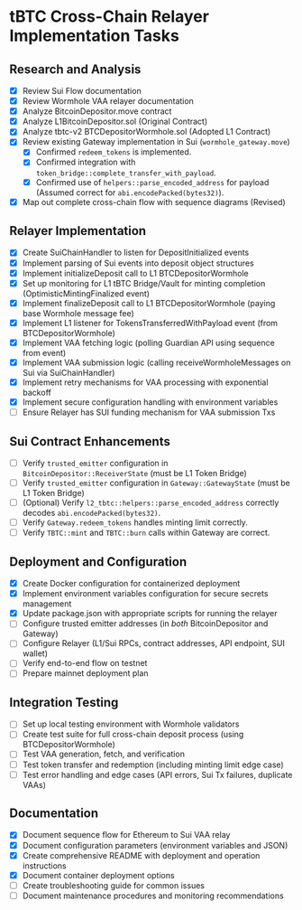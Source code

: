 # tBTC Cross-Chain Relayer Implementation Tasks

## Research and Analysis

- [x] Review Sui Flow documentation
- [x] Review Wormhole VAA relayer documentation
- [x] Analyze BitcoinDepositor.move contract
- [x] Analyze L1BitcoinDepositor.sol (Original Contract)
- [x] Analyze tbtc-v2 BTCDepositorWormhole.sol (Adopted L1 Contract)
- [x] Review existing Gateway implementation in Sui (`wormhole_gateway.move`)
  - [x] Confirmed `redeem_tokens` is implemented.
  - [x] Confirmed integration with `token_bridge::complete_transfer_with_payload`.
  - [x] Confirmed use of `helpers::parse_encoded_address` for payload (Assumed correct for `abi.encodePacked(bytes32)`).
- [x] Map out complete cross-chain flow with sequence diagrams (Revised)

## Relayer Implementation

- [x] Create SuiChainHandler to listen for DepositInitialized events
- [x] Implement parsing of Sui events into deposit object structures
- [x] Implement initializeDeposit call to L1 BTCDepositorWormhole
- [x] Set up monitoring for L1 tBTC Bridge/Vault for minting completion (OptimisticMintingFinalized event)
- [x] Implement finalizeDeposit call to L1 BTCDepositorWormhole (paying base Wormhole message fee)
- [x] Implement L1 listener for TokensTransferredWithPayload event (from BTCDepositorWormhole)
- [x] Implement VAA fetching logic (polling Guardian API using sequence from event)
- [x] Implement VAA submission logic (calling receiveWormholeMessages on Sui via SuiChainHandler)
- [x] Implement retry mechanisms for VAA processing with exponential backoff
- [x] Implement secure configuration handling with environment variables
- [ ] Ensure Relayer has SUI funding mechanism for VAA submission Txs

## Sui Contract Enhancements

- [ ] Verify `trusted_emitter` configuration in `BitcoinDepositor::ReceiverState` (must be L1 Token Bridge)
- [ ] Verify `trusted_emitter` configuration in `Gateway::GatewayState` (must be L1 Token Bridge)
- [ ] (Optional) Verify `l2_tbtc::helpers::parse_encoded_address` correctly decodes `abi.encodePacked(bytes32)`.
- [ ] Verify `Gateway.redeem_tokens` handles minting limit correctly.
- [ ] Verify `TBTC::mint` and `TBTC::burn` calls within Gateway are correct.

## Deployment and Configuration

- [x] Create Docker configuration for containerized deployment
- [x] Implement environment variables configuration for secure secrets management
- [x] Update package.json with appropriate scripts for running the relayer
- [ ] Configure trusted emitter addresses (in _both_ BitcoinDepositor and Gateway)
- [ ] Configure Relayer (L1/Sui RPCs, contract addresses, API endpoint, SUI wallet)
- [ ] Verify end-to-end flow on testnet
- [ ] Prepare mainnet deployment plan

## Integration Testing

- [ ] Set up local testing environment with Wormhole validators
- [ ] Create test suite for full cross-chain deposit process (using BTCDepositorWormhole)
- [ ] Test VAA generation, fetch, and verification
- [ ] Test token transfer and redemption (including minting limit edge case)
- [ ] Test error handling and edge cases (API errors, Sui Tx failures, duplicate VAAs)

## Documentation

- [x] Document sequence flow for Ethereum to Sui VAA relay
- [x] Document configuration parameters (environment variables and JSON)
- [x] Create comprehensive README with deployment and operation instructions
- [x] Document container deployment options
- [ ] Create troubleshooting guide for common issues
- [ ] Document maintenance procedures and monitoring recommendations
